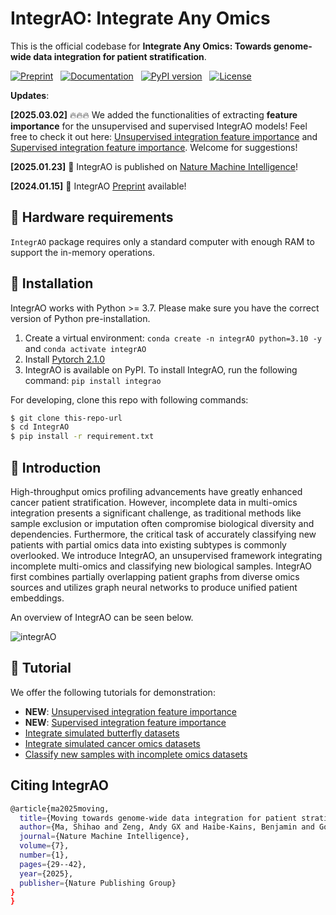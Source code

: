 # IntegrAO: Integrate Any Omics 
This is the official codebase for **Integrate Any Omics: Towards genome-wide data integration for patient stratification**.

[![Preprint](https://img.shields.io/badge/preprint-available-brightgreen)](https://arxiv.org/abs/2401.07937) &nbsp;
[![Documentation](https://img.shields.io/badge/docs-available-brightgreen)](https://integrao.readthedocs.io/en/latest/) &nbsp;
[![PyPI version](https://badge.fury.io/py/integrao.svg)](https://pypi.org/project/integrao/) &nbsp;
[![License](https://img.shields.io/badge/license-MIT-blue)](https://github.com/bowang-lab/IntegrAO/blob/main/LICENSE)

**Updates**: 

**[2025.03.02]** 🔥🔥🔥 We added the functionalities of extracting **feature importance** for the unsupervised and supervised IntegrAO models! Feel free to check it out here: [Unsupervised integration feature importance](https://github.com/bowang-lab/IntegrAO/blob/main/tutorials/unsupervised_integration_feature_importance.ipynb) and [Supervised integration feature importance](https://github.com/bowang-lab/IntegrAO/blob/main/tutorials/supervised_integration_feature_importance.ipynb). Welcome for suggestions!

**[2025.01.23]** 🥳 IntegrAO is published on [Nature Machine Intelligence](https://www.nature.com/articles/s42256-024-00942-3)!

**[2024.01.15]** 🥳 IntegrAO [Preprint](https://arxiv.org/abs/2401.07937) available!

## 🔨 Hardware requirements
`IntegrAO` package requires only a standard computer with enough RAM to support the in-memory operations.


## 🔨 Installation
IntegrAO works with Python >= 3.7. Please make sure you have the correct version of Python pre-installation.

1. Create a virtual environment:  `conda create -n integrAO python=3.10 -y` and `conda activate integrAO`
2. Install [Pytorch 2.1.0](https://pytorch.org/get-started/locally/)
3. IntegrAO is available on PyPI. To install IntegrAO, run the following command: `pip install integrao`

For developing, clone this repo with following commands:

```bash
$ git clone this-repo-url
$ cd IntegrAO
$ pip install -r requirement.txt
```


## 🧬 Introduction
High-throughput omics profiling advancements have greatly enhanced cancer patient stratification. However, incomplete data in multi-omics integration presents a significant challenge, as traditional methods like sample exclusion or imputation often compromise biological diversity and dependencies. Furthermore, the critical task of accurately classifying new patients with partial omics data into existing subtypes is commonly overlooked. We introduce IntegrAO, an unsupervised framework integrating incomplete multi-omics and classifying new biological samples. IntegrAO first combines partially overlapping patient graphs from diverse omics sources and utilizes graph neural networks to produce unified patient embeddings.

An overview of IntegrAO can be seen below.

![integrAO](https://github.com/bowang-lab/IntegrAO/blob/main/figures/integrAO_overview.png)

## 📖 Tutorial

We offer the following tutorials for demonstration:

* **NEW**: [Unsupervised integration feature importance](https://github.com/bowang-lab/IntegrAO/blob/main/tutorials/unsupervised_integration_feature_importance.ipynb)
* **NEW**: [Supervised integration feature importance](https://github.com/bowang-lab/IntegrAO/blob/main/tutorials/supervised_integration_feature_importance.ipynb)
* [Integrate simulated butterfly datasets](https://github.com/bowang-lab/IntegrAO/blob/main/tutorials/simulated_butterfly.ipynb)
* [Integrate simulated cancer omics datasets](https://github.com/bowang-lab/IntegrAO/blob/main/tutorials/simulated_cancer_omics.ipynb)
* [Classify new samples with incomplete omics datasets](https://github.com/bowang-lab/IntegrAO/blob/main/tutorials/cancer_omics_classification.ipynb)

## Citing IntegrAO
```bash
@article{ma2025moving,
  title={Moving towards genome-wide data integration for patient stratification with Integrate Any Omics},
  author={Ma, Shihao and Zeng, Andy GX and Haibe-Kains, Benjamin and Goldenberg, Anna and Dick, John E and Wang, Bo},
  journal={Nature Machine Intelligence},
  volume={7},
  number={1},
  pages={29--42},
  year={2025},
  publisher={Nature Publishing Group}
}
}
```
